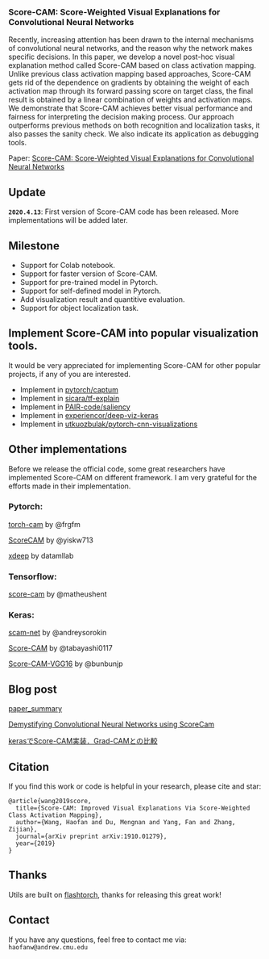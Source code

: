 ### Score-CAM: Score-Weighted Visual Explanations for Convolutional Neural Networks

Recently, increasing attention has been drawn to the internal mechanisms of convolutional neural networks, and the reason why the network makes specific decisions. In this paper, we develop a novel post-hoc visual explanation method called Score-CAM based on class activation mapping. Unlike previous class activation mapping based approaches, Score-CAM gets rid of the dependence on gradients by obtaining the weight of each activation map through its forward passing score on target class, the final result is obtained by a linear combination of weights and activation maps. We demonstrate that Score-CAM achieves better visual performance and fairness for interpreting the decision making process. Our approach outperforms previous methods on both recognition and localization tasks, it also passes the sanity check. We also indicate its application as debugging tools.

Paper: [Score-CAM: Score-Weighted Visual Explanations for Convolutional Neural Networks](https://haofanwang.github.io/documents/Score-CAM.pdf)

## Update
**`2020.4.13`**: First version of Score-CAM code has been released. More implementations will be added later.

## Milestone
* Support for Colab notebook.
* Support for faster version of Score-CAM.
* Support for pre-trained model in Pytorch.
* Support for self-defined model in Pytorch.
* Add visualization result and quantitive evaluation.
* Support for object localization task.

## Implement Score-CAM into popular visualization tools.
It would be very appreciated for implementing Score-CAM for other popular projects, if any of you are interested.
* Implement in [pytorch/captum](https://github.com/pytorch/captum)
* Implement in [sicara/tf-explain](https://github.com/sicara/tf-explain)
* Implement in [PAIR-code/saliency](https://github.com/PAIR-code/saliency)
* Implement in [experiencor/deep-viz-keras](https://github.com/experiencor/deep-viz-keras)
* Implement in [utkuozbulak/pytorch-cnn-visualizations](https://github.com/utkuozbulak/pytorch-cnn-visualizations)

## Other implementations
Before we release the official code, some great researchers have implemented Score-CAM on different framework. 
I am very grateful for the efforts made in their implementation.

### Pytorch:

[torch-cam](https://github.com/frgfm/torch-cam) by @frgfm

[ScoreCAM](https://github.com/yiskw713/ScoreCAM) by @yiskw713

[xdeep](https://github.com/datamllab/xdeep) by datamllab

### Tensorflow:

[score-cam](https://github.com/matheushent/score-cam) by @matheushent

### Keras:

[scam-net](https://github.com/andreysorokin/scam-net) by @andreysorokin

[Score-CAM](https://github.com/tabayashi0117/Score-CAM) by @tabayashi0117

[Score-CAM-VGG16](https://github.com/bunbunjp/Score-CAM-VGG16) by @bunbunjp

## Blog post

[paper_summary](https://github.com/yiskw713/paper_summary/issues/98)

[Demystifying Convolutional Neural Networks using ScoreCam](https://towardsdatascience.com/demystifying-convolutional-neural-networks-using-scorecam-344a0456c48e)

[kerasでScore-CAM実装．Grad-CAMとの比較](https://qiita.com/futakuchi0117/items/95c518254185ec5ea485)

## Citation
If you find this work or code is helpful in your research, please cite and star:
```
@article{wang2019score,
  title={Score-CAM: Improved Visual Explanations Via Score-Weighted Class Activation Mapping},
  author={Wang, Haofan and Du, Mengnan and Yang, Fan and Zhang, Zijian},
  journal={arXiv preprint arXiv:1910.01279},
  year={2019}
}
```

## Thanks
Utils are built on [flashtorch](https://github.com/MisaOgura/flashtorch), thanks for releasing this great work!

## Contact
If you have any questions, feel free to contact me via: `haofanw@andrew.cmu.edu`
